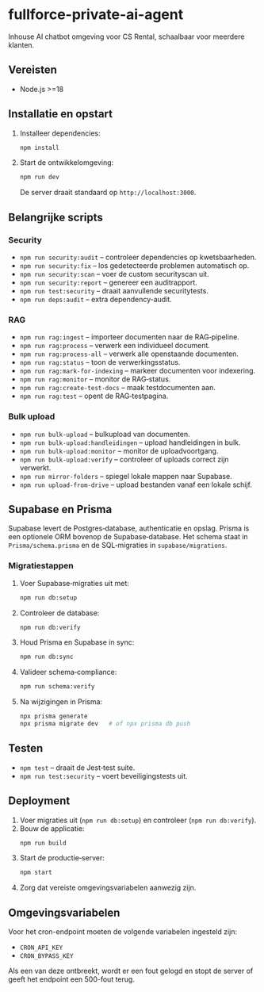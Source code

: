 # fullforce-private-ai-agent
Inhouse AI chatbot omgeving voor CS Rental, schaalbaar voor meerdere klanten.

## Vereisten
- Node.js \>=18

## Installatie en opstart
1. Installeer dependencies:
   ```bash
   npm install
   ```
2. Start de ontwikkelomgeving:
   ```bash
   npm run dev
   ```
   De server draait standaard op `http://localhost:3000`.

## Belangrijke scripts

### Security
- `npm run security:audit` – controleer dependencies op kwetsbaarheden.
- `npm run security:fix` – los gedetecteerde problemen automatisch op.
- `npm run security:scan` – voer de custom securityscan uit.
- `npm run security:report` – genereer een auditrapport.
- `npm run test:security` – draait aanvullende securitytests.
- `npm run deps:audit` – extra dependency-audit.

### RAG
- `npm run rag:ingest` – importeer documenten naar de RAG‑pipeline.
- `npm run rag:process` – verwerk een individueel document.
- `npm run rag:process-all` – verwerk alle openstaande documenten.
- `npm run rag:status` – toon de verwerkingsstatus.
- `npm run rag:mark-for-indexing` – markeer documenten voor indexering.
- `npm run rag:monitor` – monitor de RAG‑status.
- `npm run rag:create-test-docs` – maak testdocumenten aan.
- `npm run rag:test` – opent de RAG‑testpagina.

### Bulk upload
- `npm run bulk-upload` – bulkupload van documenten.
- `npm run bulk-upload:handleidingen` – upload handleidingen in bulk.
- `npm run bulk-upload:monitor` – monitor de uploadvoortgang.
- `npm run bulk-upload:verify` – controleer of uploads correct zijn verwerkt.
- `npm run mirror-folders` – spiegel lokale mappen naar Supabase.
- `npm run upload-from-drive` – upload bestanden vanaf een lokale schijf.

## Supabase en Prisma
Supabase levert de Postgres‑database, authenticatie en opslag. Prisma is een optionele ORM bovenop de Supabase‑database. Het schema staat in `Prisma/schema.prisma` en de SQL‑migraties in `supabase/migrations`.

### Migratiestappen
1. Voer Supabase‑migraties uit met:
   ```bash
   npm run db:setup
   ```
2. Controleer de database:
   ```bash
   npm run db:verify
   ```
3. Houd Prisma en Supabase in sync:
   ```bash
   npm run db:sync
   ```
4. Valideer schema‑compliance:
   ```bash
   npm run schema:verify
   ```
5. Na wijzigingen in Prisma:
   ```bash
   npx prisma generate
   npx prisma migrate dev   # of npx prisma db push
   ```

## Testen
- `npm test` – draait de Jest‑test suite.
- `npm run test:security` – voert beveiligingstests uit.

## Deployment
1. Voer migraties uit (`npm run db:setup`) en controleer (`npm run db:verify`).
2. Bouw de applicatie:
   ```bash
   npm run build
   ```
3. Start de productie‑server:
   ```bash
   npm start
   ```
4. Zorg dat vereiste omgevingsvariabelen aanwezig zijn.

## Omgevingsvariabelen

Voor het cron-endpoint moeten de volgende variabelen ingesteld zijn:

- `CRON_API_KEY`
- `CRON_BYPASS_KEY`

Als een van deze ontbreekt, wordt er een fout gelogd en stopt de server of geeft het endpoint een 500-fout terug.
